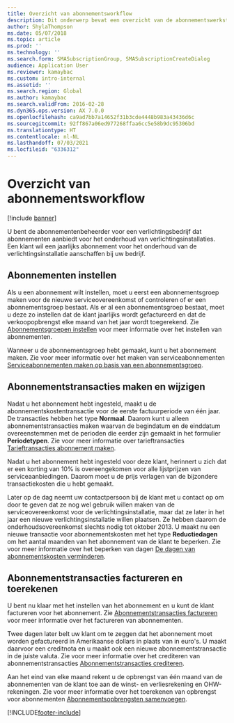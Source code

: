 ```yaml
---
title: Overzicht van abonnementsworkflow
description: Dit onderwerp bevat een overzicht van de abonnementswerkstroom.
author: ShylaThompson
ms.date: 05/07/2018
ms.topic: article
ms.prod: ''
ms.technology: ''
ms.search.form: SMASubscriptionGroup, SMASubscriptionCreateDialog
audience: Application User
ms.reviewer: kamaybac
ms.custom: intro-internal
ms.assetid: ''
ms.search.region: Global
ms.author: kamaybac
ms.search.validFrom: 2016-02-28
ms.dyn365.ops.version: AX 7.0.0
ms.openlocfilehash: ca9ad7bb7a14652f31b3cde4448b983a43436d6c
ms.sourcegitcommit: 92ff867a06ed977268ffaa6cc5e58b9dc95306bd
ms.translationtype: HT
ms.contentlocale: nl-NL
ms.lasthandoff: 07/03/2021
ms.locfileid: "6336312"
---
```

# <a name="subscription-workflow-overview"></a>Overzicht van abonnementsworkflow 

[!include [banner](../includes/banner.md)]


U bent de abonnementenbeheerder voor een verlichtingsbedrijf dat abonnementen aanbiedt voor het onderhoud van verlichtingsinstallaties. Een klant wil een jaarlijks abonnement voor het onderhoud van de verlichtingsinstallatie aanschaffen bij uw bedrijf.

## <a name="setting-up-subscriptions"></a>Abonnementen instellen

Als u een abonnement wilt instellen, moet u eerst een abonnementsgroep maken voor de nieuwe serviceovereenkomst of controleren of er een abonnementsgroep bestaat. Als er al een abonnementsgroep bestaat, moet u deze zo instellen dat de klant jaarlijks wordt gefactureerd en dat de verkoopopbrengst elke maand van het jaar wordt toegerekend. Zie [Abonnementsgroepen instellen](set-up-subscription-groups.md) voor meer informatie over het instellen van abonnementen.

Wanneer u de abonnementsgroep hebt gemaakt, kunt u het abonnement maken. Zie voor meer informatie over het maken van serviceabonnementen [Serviceabonnementen maken op basis van een abonnementsgroep](create-service-subscriptions-from-subscription-group.md).

## <a name="create-and-modify-subscription-transactions"></a>Abonnementstransacties maken en wijzigen

Nadat u het abonnement hebt ingesteld, maakt u de abonnementskostentransactie voor de eerste factuurperiode van één jaar. De transacties hebben het type **Normaal**. Daarom kunt u alleen abonnementstransacties maken waarvan de begindatum en de einddatum overeenstemmen met de perioden die eerder zijn gemaakt in het formulier **Periodetypen**. Zie voor meer informatie over tarieftransacties [Tarieftransacties abonnement maken](create-subscription-fee-transactions.md).

Nadat u het abonnement hebt ingesteld voor deze klant, herinnert u zich dat er een korting van 10% is overeengekomen voor alle lijstprijzen van serviceaanbiedingen. Daarom moet u de prijs verlagen van de bijzondere transactiekosten die u hebt gemaakt.

Later op de dag neemt uw contactpersoon bij de klant met u contact op om door te geven dat ze nog wel gebruik willen maken van de serviceovereenkomst voor de verlichtingsinstallatie, maar dat ze later in het jaar een nieuwe verlichtingsinstallatie willen plaatsen. Ze hebben daarom de onderhoudsovereenkomst slechts nodig tot oktober 2013. U maakt nu een nieuwe transactie voor abonnementskosten met het type **Reductiedagen** om het aantal maanden van het abonnement van de klant te beperken. Zie voor meer informatie over het beperken van dagen [De dagen van abonnementskosten verminderen](reduce-the-days-on-subscription-fees.md).

## <a name="invoice-and-accrue-subscription-transactions"></a>Abonnementstransacties factureren en toerekenen

U bent nu klaar met het instellen van het abonnement en u kunt de klant factureren voor het abonnement. Zie [Abonnementstransacties factureren](invoice-subscription-transactions.md) voor meer informatie over het factureren van abonnementen.

Twee dagen later belt uw klant om te zeggen dat het abonnement moet worden gefactureerd in Amerikaanse dollars in plaats van in euro's. U maakt daarvoor een creditnota en u maakt ook een nieuwe abonnementstransactie in de juiste valuta. Zie voor meer informatie over het crediteren van abonnementstransacties [Abonnementstransacties crediteren](credit-subscription-transactions.md).

Aan het eind van elke maand rekent u de opbrengst van één maand van de abonnementen van de klant toe aan de winst- en verliesrekening en OHW-rekeningen. Zie voor meer informatie over het toerekenen van opbrengst voor abonnementen [Abonnementsopbrengsten samenvoegen](accrue-subscription-revenue.md).

  




[!INCLUDE[footer-include](../../includes/footer-banner.md)]